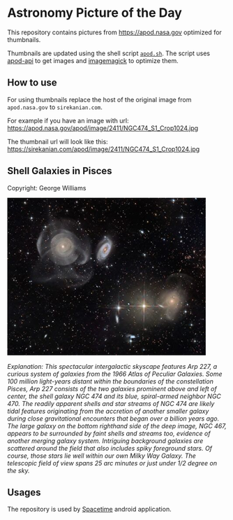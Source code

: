 # Astronomy Picture of the Day

This repository contains pictures from https://apod.nasa.gov optimized for thumbnails.

Thumbnails are updated using the shell script [`apod.sh`](apod.sh). The script
uses [apod-api](https://github.com/nasa/apod-api) to get images and [imagemagick](https://imagemagick.org) to
optimize them.

## How to use

For using thumbnails replace the host of the original image from `apod.nasa.gov` to `sirekanian.com`.

For example if you have an image with url:<br>
https://apod.nasa.gov/apod/image/2411/NGC474_S1_Crop1024.jpg

The thumbnail url will look like this:<br>
https://sirekanian.com/apod/image/2411/NGC474_S1_Crop1024.jpg

## Shell Galaxies in Pisces

Copyright: George Williams

[![the picture of the day][1]][2]

_Explanation: This spectacular intergalactic skyscape features Arp 227, a curious system of galaxies from the 1966 Atlas of Peculiar Galaxies. Some 100 million light-years distant within the boundaries of the constellation Pisces, Arp 227 consists of the two galaxies prominent above and left of center, the shell galaxy NGC 474 and its blue, spiral-armed neighbor NGC 470. The readily apparent shells and star streams of NGC 474 are likely tidal features originating from the accretion of another smaller galaxy during close gravitational encounters that began over a billion years ago. The large galaxy on the bottom righthand side of the deep image, NGC 467, appears to be surrounded by faint shells and streams too, evidence of another merging galaxy system. Intriguing background galaxies are scattered around the field that also includes spiky foreground stars. Of course, those stars lie well within our own Milky Way Galaxy. The telescopic field of view spans 25 arc minutes or just under 1/2 degree on the sky._

## Usages

The repository is used by [Spacetime][3] android application.

[1]: image/2411/NGC474_S1_Crop1024.jpg

[2]: https://apod.nasa.gov/apod/image/2411/NGC474_S1_Crop1024.jpg

[3]: https://github.com/sirekanian/spacetime
